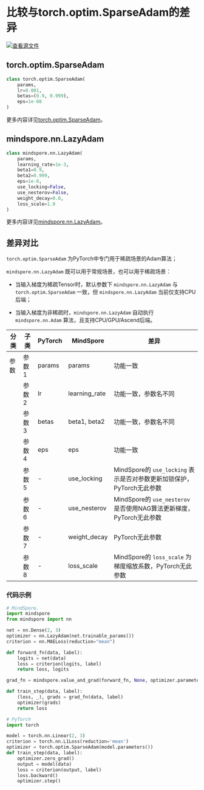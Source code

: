 # 比较与torch.optim.SparseAdam的差异

[![查看源文件](https://mindspore-website.obs.cn-north-4.myhuaweicloud.com/website-images/master/resource/_static/logo_source.svg)](https://gitee.com/mindspore/docs/blob/master/docs/mindspore/source_zh_cn/note/api_mapping/pytorch_diff/SparseAdam.md)

## torch.optim.SparseAdam

```python
class torch.optim.SparseAdam(
    params,
    lr=0.001,
    betas=(0.9, 0.999),
    eps=1e-08
)
```

更多内容详见[torch.optim.SparseAdam](https://pytorch.org/docs/1.8.0/optim.html#torch.optim.SparseAdam)。

## mindspore.nn.LazyAdam

```python
class mindspore.nn.LazyAdam(
    params,
    learning_rate=1e-3,
    beta1=0.9,
    beta2=0.999,
    eps=1e-8,
    use_locking=False,
    use_nesterov=False,
    weight_decay=0.0,
    loss_scale=1.0
)
```

更多内容详见[mindspore.nn.LazyAdam](https://mindspore.cn/docs/zh-CN/master/api_python/nn/mindspore.nn.LazyAdam.html#mindspore.nn.LazyAdam)。

## 差异对比

`torch.optim.SparseAdam` 为PyTorch中专门用于稀疏场景的Adam算法；

`mindspore.nn.LazyAdam` 既可以用于常规场景，也可以用于稀疏场景：

- 当输入梯度为稀疏Tensor时，默认参数下 `mindspore.nn.LazyAdam` 与 `torch.optim.SparseAdam` 一致，但 `mindspore.nn.LazyAdam` 当前仅支持CPU后端；

- 当输入梯度为非稀疏时，`mindspore.nn.LazyAdam` 自动执行 `mindspore.nn.Adam` 算法，且支持CPU/GPU/Ascend后端。

| 分类 | 子类  | PyTorch | MindSpore     | 差异                                                 |
| ---- |-----|---------|---------------|----------------------------------------------------|
| 参数 | 参数1 | params  | params        | 功能一致                                               |
|      | 参数2 | lr      | learning_rate | 功能一致，参数名不同                                         |
|      | 参数3 | betas   | beta1, beta2  | 功能一致，参数名不同                                         |
|      | 参数4 | eps     | eps           | 功能一致                                               |
|      | 参数5 | -       | use_locking   | MindSpore的 `use_locking` 表示是否对参数更新加锁保护，PyTorch无此参数 |
|      | 参数6 | -       | use_nesterov  | MindSpore的 `use_nesterov` 是否使用NAG算法更新梯度，PyTorch无此参数     |
|      | 参数7 | -       | weight_decay  | PyTorch无此参数                                        |
|      | 参数8 | -       | loss_scale    | MindSpore的 `loss_scale` 为梯度缩放系数，PyTorch无此参数       |

### 代码示例

```python
# MindSpore.
import mindspore
from mindspore import nn

net = nn.Dense(2, 3)
optimizer = nn.LazyAdam(net.trainable_params())
criterion = nn.MAELoss(reduction="mean")

def forward_fn(data, label):
    logits = net(data)
    loss = criterion(logits, label)
    return loss, logits

grad_fn = mindspore.value_and_grad(forward_fn, None, optimizer.parameters, has_aux=True)

def train_step(data, label):
    (loss, _), grads = grad_fn(data, label)
    optimizer(grads)
    return loss

# PyTorch
import torch

model = torch.nn.Linear(2, 3)
criterion = torch.nn.L1Loss(reduction='mean')
optimizer = torch.optim.SparseAdam(model.parameters())
def train_step(data, label):
    optimizer.zero_grad()
    output = model(data)
    loss = criterion(output, label)
    loss.backward()
    optimizer.step()
```
